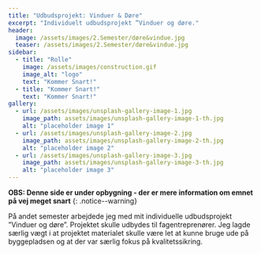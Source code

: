 ```yaml
---
title: "Udbudsprojekt: Vinduer & Døre"
excerpt: "Individuelt udbudsprojekt ”Vinduer og døre."
header:
  image: /assets/images/2.Semester/døre&vindue.jpg
  teaser: /assets/images/2.Semester/døre&vindue.jpg
sidebar:
  - title: "Rolle"
    image: /assets/images/construction.gif
    image_alt: "logo"
    text: "Kommer Snart!"
  - title: "Kommer Snart!"
    text: "Kommer Snart!"
gallery:
  - url: /assets/images/unsplash-gallery-image-1.jpg
    image_path: assets/images/unsplash-gallery-image-1-th.jpg
    alt: "placeholder image 1"
  - url: /assets/images/unsplash-gallery-image-2.jpg
    image_path: assets/images/unsplash-gallery-image-2-th.jpg
    alt: "placeholder image 2"
  - url: /assets/images/unsplash-gallery-image-3.jpg
    image_path: assets/images/unsplash-gallery-image-3-th.jpg
    alt: "placeholder image 3"
---
```


**OBS: Denne side er under opbygning - der er mere information om emnet på vej meget snart**
{: .notice--warning}

På andet semester arbejdede jeg med mit individuelle udbudsprojekt ”Vinduer og døre”. Projektet skulle udbydes til fagentreprenører. Jeg lagde særlig vægt i at projektet materialet skulle være let at kunne bruge ude på byggepladsen og at der var særlig fokus på kvalitetssikring. 
